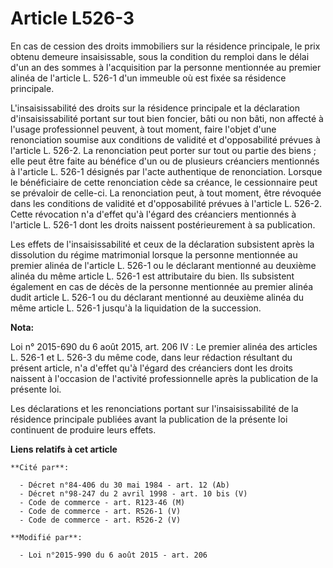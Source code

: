 # Article L526-3

En cas de cession des droits immobiliers sur la résidence principale, le prix obtenu demeure insaisissable, sous la condition
du remploi dans le délai d'un an des sommes à l'acquisition par la personne mentionnée au premier alinéa de l'article L.
526-1 d'un immeuble où est fixée sa résidence principale. 

L'insaisissabilité des droits sur la résidence principale et la déclaration d'insaisissabilité portant sur tout bien foncier,
bâti ou non bâti, non affecté à l'usage professionnel peuvent, à tout moment, faire l'objet d'une renonciation soumise aux
conditions de validité et d'opposabilité prévues à l'article L. 526-2. La renonciation peut porter sur tout ou partie des
biens ; elle peut être faite au bénéfice d'un ou de plusieurs créanciers mentionnés à l'article L. 526-1 désignés par l'acte
authentique de renonciation. Lorsque le bénéficiaire de cette renonciation cède sa créance, le cessionnaire peut se prévaloir
de celle-ci. La renonciation peut, à tout moment, être révoquée dans les conditions de validité et d'opposabilité prévues à
l'article L. 526-2. Cette révocation n'a d'effet qu'à l'égard des créanciers mentionnés à l'article L. 526-1 dont les droits
naissent postérieurement à sa publication. 

Les effets de l'insaisissabilité et ceux de la déclaration subsistent après la dissolution du régime matrimonial lorsque la
personne mentionnée au premier alinéa de l'article L. 526-1 ou le déclarant mentionné au deuxième alinéa du même article L.
526-1 est attributaire du bien. Ils subsistent également en cas de décès de la personne mentionnée au premier alinéa dudit
article L. 526-1 ou du déclarant mentionné au deuxième alinéa du même article L. 526-1 jusqu'à la liquidation de la
succession.

**Nota:**

Loi n° 2015-690 du 6 août 2015, art. 206 IV : Le premier alinéa des articles L. 526-1 et L. 526-3 du même code, dans leur
rédaction résultant du présent article, n'a d'effet qu'à l'égard des créanciers dont les droits naissent à l'occasion de
l'activité professionnelle après la publication de la présente loi. 

Les déclarations et les renonciations portant sur l'insaisissabilité de la résidence principale publiées avant la publication
de la présente loi continuent de produire leurs effets.

**Liens relatifs à cet article**

	**Cité par**:

	  - Décret n°84-406 du 30 mai 1984 - art. 12 (Ab)
	  - Décret n°98-247 du 2 avril 1998 - art. 10 bis (V)
	  - Code de commerce - art. R123-46 (M)
	  - Code de commerce - art. R526-1 (V)
	  - Code de commerce - art. R526-2 (V)

	**Modifié par**:

	  - Loi n°2015-990 du 6 août 2015 - art. 206
